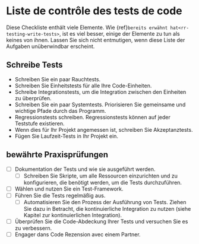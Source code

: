 # Liste de contrôle des tests de code

Diese Checkliste enthält viele Elemente. Wie {ref}`bereits erwähnt hat<rr-testing-write-tests>`, ist es viel besser, einige der Elemente zu tun als keines von ihnen. Lassen Sie sich nicht entmutigen, wenn diese Liste der Aufgaben unüberwindbar erscheint.

<a name="Writing_tests"></a>

## Schreibe Tests

- Schreiben Sie ein paar Rauchtests.
- Schreiben Sie Einheitstests für alle Ihre Code-Einheiten.
- Schreibe Integrationstests, um die Integration zwischen den Einheiten zu überprüfen.
- Schreiben Sie ein paar Systemtests. Priorisieren Sie gemeinsame und wichtige Pfade durch das Programm.
- Regressionstests schreiben. Regressionstests können auf jeder Teststufe existieren.
- Wenn dies für Ihr Projekt angemessen ist, schreiben Sie Akzeptanztests.
- Fügen Sie Laufzeit-Tests in Ihr Projekt ein.

<a name="Good_practice_checks"></a>

## bewährte Praxisprüfungen

- [ ] Dokumentation der Tests und wie sie ausgeführt werden.
  - [ ] Schreiben Sie Skripte, um alle Ressourcen einzurichten und zu konfigurieren, die benötigt werden, um die Tests durchzuführen.
- [ ] Wählen und nutzen Sie ein Test-Framework.
- [ ] Führen Sie die Tests regelmäßig aus.
  - [ ] Automatisieren Sie den Prozess der Ausführung von Tests. Ziehen Sie dazu in Betracht, die kontinuierliche Integration zu nutzen (siehe Kapitel zur kontinuierlichen Integration).
- [ ] Überprüfen Sie die Code-Abdeckung Ihrer Tests und versuchen Sie es zu verbessern.
- [ ] Engager dans Code Rezension avec einem Partner.
